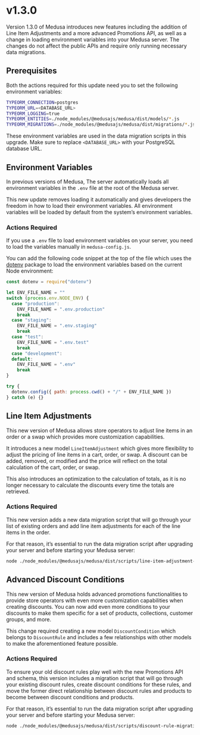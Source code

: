 # v1.3.0

Version 1.3.0 of Medusa introduces new features including the addition of Line Item Adjustments and a more advanced Promotions API, as well as a change in loading environment variables into your Medusa server. The changes do not affect the public APIs and require only running necessary data migrations.

## Prerequisites

Both the actions required for this update need you to set the following environment variables:

```bash
TYPEORM_CONNECTION=postgres
TYPEORM_URL=<DATABASE_URL>
TYPEORM_LOGGING=true
TYPEORM_ENTITIES=./node_modules/@medusajs/medusa/dist/models/*.js
TYPEORM_MIGRATIONS=./node_modules/@medusajs/medusa/dist/migrations/*.js
```

These environment variables are used in the data migration scripts in this upgrade. Make sure to replace `<DATABASE_URL>` with your PostgreSQL database URL.

## Environment Variables

In previous versions of Medusa, The server automatically loads all environment variables in the `.env` file at the root of the Medusa server.

This new update removes loading it automatically and gives developers the freedom in how to load their environment variables. All environment variables will be loaded by default from the system’s environment variables.

### Actions Required

If you use a `.env` file to load environment variables on your server, you need to load the variables manually in `medusa-config.js`.

You can add the following code snippet at the top of the file which uses the [dotenv](https://www.npmjs.com/package/dotenv) package to load the environment variables based on the current Node environment:

```jsx
const dotenv = require("dotenv")

let ENV_FILE_NAME = ""
switch (process.env.NODE_ENV) {
  case "production":
    ENV_FILE_NAME = ".env.production"
    break
  case "staging":
    ENV_FILE_NAME = ".env.staging"
    break
  case "test":
    ENV_FILE_NAME = ".env.test"
    break
  case "development":
  default:
    ENV_FILE_NAME = ".env"
    break
}

try {
  dotenv.config({ path: process.cwd() + "/" + ENV_FILE_NAME })
} catch (e) {}
```

## Line Item Adjustments

This new version of Medusa allows store operators to adjust line items in an order or a swap which provides more customization capabilities.

It introduces a new model `LineItemAdjustment` which gives more flexibility to adjust the pricing of line items in a cart, order, or swap. A discount can be added, removed, or modified and the price will reflect on the total calculation of the cart, order, or swap.

This also introduces an optimization to the calculation of totals, as it is no longer necessary to calculate the discounts every time the totals are retrieved.

### Actions Required

This new version adds a new data migration script that will go through your list of existing orders and add line item adjustments for each of the line items in the order.

For that reason, it’s essential to run the data migration script after upgrading your server and before starting your Medusa server:

```bash
node ./node_modules/@medusajs/medusa/dist/scripts/line-item-adjustment-migration.js
```

## Advanced Discount Conditions

This new version of Medusa holds advanced promotions functionalities to provide store operators with even more customization capabilities when creating discounts. You can now add even more conditions to your discounts to make them specific for a set of products, collections, customer groups, and more.

This change required creating a new model `DiscountCondition` which belongs to `DiscountRule` and includes a few relationships with other models to make the aforementioned feature possible.

### Actions Required

To ensure your old discount rules play well with the new Promotions API and schema, this version includes a migration script that will go through your existing discount rules, create discount conditions for these rules, and move the former direct relationship between discount rules and products to become between discount conditions and products.

For that reason, it’s essential to run the data migration script after upgrading your server and before starting your Medusa server:

```bash
node ./node_modules/@medusajs/medusa/dist/scripts/discount-rule-migration.js
```
